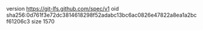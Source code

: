 version https://git-lfs.github.com/spec/v1
oid sha256:0d761f3e72dc3814618298f52adabc13bc6ac0826e47822a8ea1a2bcf61206c3
size 1570
